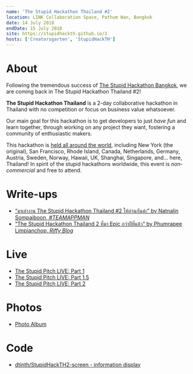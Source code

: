 ```yaml
---
name: 'The Stupid Hackathon Thailand #2'
location: LINK Collaboration Space, Pathum Wan, Bangkok
date: 14 July 2018
endDate: 15 July 2018
site: https://stupidhackth.github.io/2
hosts: ['Creatorsgarten', 'StupidHackTH']
---
```


# About

Following the tremendous success of [The Stupid Hackathon Bangkok](sht1), we are coming back in The Stupid Hackathon Thailand #2!

**The Stupid Hackathon Thailand** is a 2-day collaborative hackathon in Thailand with no competition or focus on business value whatsoever.

Our main goal for this hackathon is to get developers to just _have fun_ and learn together, through working on any project they want, fostering a community of enthusiastic makers.

This hackathon is [held all around the world](https://gist.github.com/cheeaun/c3fe6cbb11aef1e146a3474dccf63b87), including New York (the original), San Francisco, Rhode Island, Canada, Netherlands, Germany, Austria, Sweden, Norway, Hawaii, UK, Shanghai, Singapore, and… here, Thailand! In spirit of the stupid hackathons worldwide, this event is _non-commercial_ and free to attend.

# Write-ups

- [“มาเล่างาน The Stupid Hackathon Thailand #2 ให้อ่านกันค่ะ” by Natnalin Sompaiboon, _#TEAMAPPMAN_](https://medium.com/teamappman/มาเล่างาน-the-stupid-hackathon-thailand-2-ให้อ่านกันค่ะ-a6310bbe47e4)
- [“The Stupid Hackathon Thailand 2 ที่มา Epic กว่าปีที่แล้ว” by Phumrapee Limpianchop, _Riffy Blog_](https://blog.rayriffy.com/review-the-stupid-hackathon-th-2/)

# Live

- [The Stupid Pitch LIVE: Part 1](https://web.facebook.com/StupidHackTH/videos/673933466272896/)
- [The Stupid Pitch LIVE: Part 1.5](https://web.facebook.com/dtinth/videos/10210382094182875/)
- [The Stupid Pitch LIVE: Part 2](https://web.facebook.com/dtinth/videos/10210382297387955/)

# Photos

- [Photo Album](https://web.facebook.com/media/set/?set=a.676270959372480&type=1&l=a1d1f5b7c6)

# Code

- [dtinth/StupidHackTH2-screen - information display](https://github.com/dtinth/StupidHackTH2-screen)
